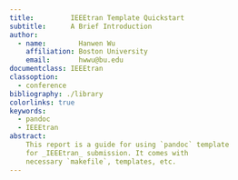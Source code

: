 ```yaml
---
title:         IEEEtran Template Quickstart
subtitle:      A Brief Introduction
author:
  - name:        Hanwen Wu
    affiliation: Boston University
    email:       hwwu@bu.edu
documentclass: IEEEtran
classoption:
  - conference
bibliography: ./library
colorlinks: true
keywords:
  - pandoc 
  - IEEEtran
abstract: 
    This report is a guide for using `pandoc` template 
    for _IEEEtran_ submission. It comes with 
    necessary `makefile`, templates, etc.
---
```

